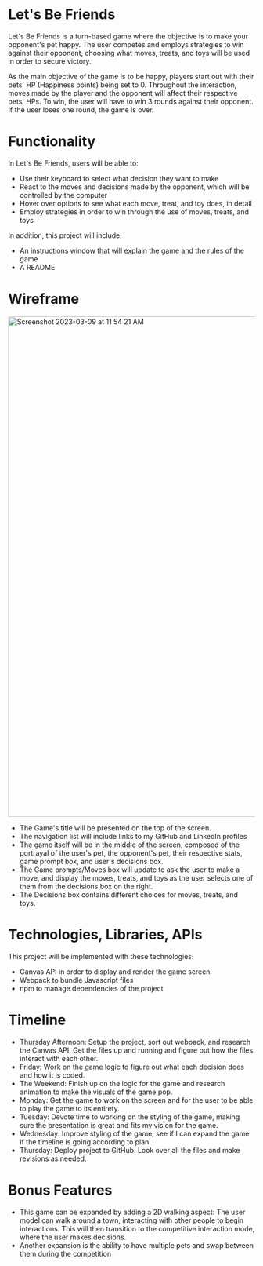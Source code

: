 # Let's Be Friends

Let's Be Friends is a turn-based game where the objective is to make your opponent's pet happy. The user competes and employs strategies to win against their opponent, choosing what moves, treats, and toys will be used in order to secure victory.

As the main objective of the game is to be happy, players start out with their pets' HP (Happiness points) being set to 0. Throughout the interaction, moves made by the player and the opponent will affect their respective pets' HPs. To win, the user will have to win 3 rounds against their opponent. If the user loses one round, the game is over.

# Functionality

In Let's Be Friends, users will be able to:

- Use their keyboard to select what decision they want to make
- React to the moves and decisions made by the opponent, which will be controlled by the computer
- Hover over options to see what each move, treat, and toy does, in detail
- Employ strategies in order to win through the use of moves, treats, and toys


In addition, this project will include:
- An instructions window that will explain the game and the rules of the game
- A README

# Wireframe

<img width="1020" alt="Screenshot 2023-03-09 at 11 54 21 AM" src="https://user-images.githubusercontent.com/121586271/224098827-0f634e18-71ff-453a-881e-430ae4412786.png">

- The Game's title will be presented on the top of the screen.
- The navigation list will include links to my GitHub and LinkedIn profiles
- The game itself will be in the middle of the screen, composed of the portrayal of the user's pet, the opponent's pet, their respective stats, game prompt box, and user's decisions box.
- The Game prompts/Moves box will update to ask the user to make a move, and display the moves, treats, and toys as the user selects one of them from the decisions box on the right.
- The Decisions box contains different choices for moves, treats, and toys.


# Technologies, Libraries, APIs

This project will be implemented with these technologies:
- Canvas API in order to display and render the game screen
- Webpack to bundle Javascript files
- npm to manage dependencies of the project 

# Timeline

- Thursday Afternoon: Setup the project, sort out webpack, and research the Canvas API. Get the files up and running and figure out how the files interact with each other.
- Friday: Work on the game logic to figure out what each decision does and how it is coded.
- The Weekend: Finish up on the logic for the game and research animation to make the visuals of the game pop.
- Monday: Get the game to work on the screen and for the user to be able to play the game to its entirety. 
- Tuesday: Devote time to working on the styling of the game, making sure the presentation is great and fits my vision for the game.
- Wednesday: Improve styling of the game, see if I can expand the game if the timeline is going according to plan.
- Thursday: Deploy project to GitHub. Look over all the files and make revisions as needed.


# Bonus Features

- This game can be expanded by adding a 2D walking aspect: The user model can walk around a town, interacting with other people to begin interactions. This will then transition to the competitive interaction mode, where the user makes decisions.
- Another expansion is the ability to have multiple pets and swap between them during the competition
